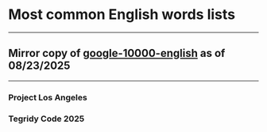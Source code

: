 # Most common English words lists

***

## Mirror copy of [google-10000-english](https://github.com/first20hours/google-10000-english) as of 08/23/2025

***

### Project Los Angeles
### Tegridy Code 2025
